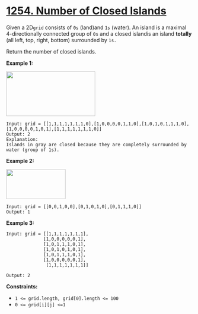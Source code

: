 # [1254. Number of Closed Islands](https://leetcode.com/problems/number-of-closed-islands/description/)

Given a 2D`grid` consists of `0s` (land)and `1s` (water). An island is a maximal 4-directionally connected group of `0s` and a closed islandis an island **totally** (all left, top, right, bottom) surrounded by `1s.`

Return the number of closed islands.

**Example 1:** 

<img alt="" src="https://assets.leetcode.com/uploads/2019/10/31/sample_3_1610.png" style="width: 240px; height: 120px;">

```
Input: grid = [[1,1,1,1,1,1,1,0],[1,0,0,0,0,1,1,0],[1,0,1,0,1,1,1,0],[1,0,0,0,0,1,0,1],[1,1,1,1,1,1,1,0]]
Output: 2
Explanation: 
Islands in gray are closed because they are completely surrounded by water (group of 1s).
```

**Example 2:** 

<img alt="" src="https://assets.leetcode.com/uploads/2019/10/31/sample_4_1610.png" style="width: 160px; height: 80px;">

```
Input: grid = [[0,0,1,0,0],[0,1,0,1,0],[0,1,1,1,0]]
Output: 1
```

**Example 3:** 

```
Input: grid = [[1,1,1,1,1,1,1],
              [1,0,0,0,0,0,1],
              [1,0,1,1,1,0,1],
              [1,0,1,0,1,0,1],
              [1,0,1,1,1,0,1],
              [1,0,0,0,0,0,1],
               [1,1,1,1,1,1,1]]

Output: 2
```

**Constraints:** 

- `1 <= grid.length, grid[0].length <= 100`
- `0 <= grid[i][j] <=1`